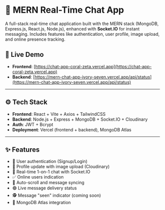 # 💬 MERN Real-Time Chat App

A full-stack real-time chat application built with the MERN stack (MongoDB, Express.js, React.js, Node.js), enhanced with **Socket.IO** for instant messaging. Includes features like authentication, user profile, image upload, and online presence tracking.

## 🔗 Live Demo

- **Frontend**: [https://chat-app-coral-zeta.vercel.app](https://chat-app-coral-zeta.vercel.app)
- **Backend**: [https://mern-chat-app-ivory-seven.vercel.app/api/status](https://mern-chat-app-ivory-seven.vercel.app/api/status) 

---

## ⚙️ Tech Stack

- **Frontend**: React + Vite + Axios + TailwindCSS
- **Backend**: Node.js + Express + MongoDB + Socket.IO + Cloudinary
- **Auth**: JWT + Bcrypt
- **Deployment**: Vercel (frontend + backend), MongoDB Atlas

---

## ✨ Features

- 🔐 User authentication (Signup/Login)
- 👤 Profile update with image upload (Cloudinary)
- 📩 Real-time 1-on-1 chat with Socket.IO
- ✅ Online users indication
- 🔄 Auto-scroll and message syncing
- 🟢 Live message delivery status
- 🕵️ Message "seen" indicator (coming soon)
- 💾 MongoDB Atlas integration



